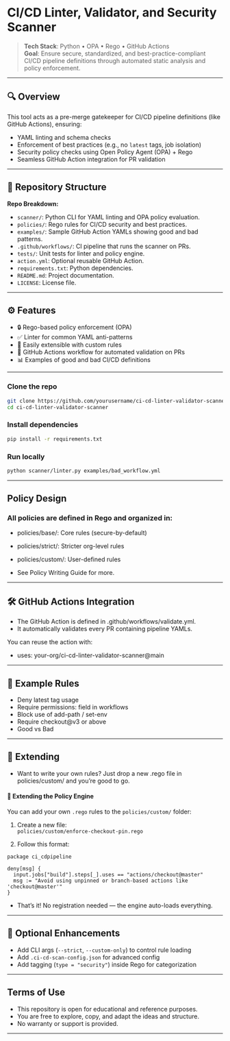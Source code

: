 # CI/CD Linter, Validator, and Security Scanner

> **Tech Stack**: Python • OPA • Rego • GitHub Actions  
> **Goal**: Ensure secure, standardized, and best-practice-compliant CI/CD pipeline definitions through automated static analysis and policy enforcement.

---

## 🔍 Overview

This tool acts as a pre-merge gatekeeper for CI/CD pipeline definitions (like GitHub Actions), ensuring:

- YAML linting and schema checks
- Enforcement of best practices (e.g., no `latest` tags, job isolation)
- Security policy checks using Open Policy Agent (OPA) + Rego
- Seamless GitHub Action integration for PR validation

---

## 📁 Repository Structure
**Repo Breakdown:**

- `scanner/`: Python CLI for YAML linting and OPA policy evaluation.
- `policies/`: Rego rules for CI/CD security and best practices.
- `examples/`: Sample GitHub Action YAMLs showing good and bad patterns.
- `.github/workflows/`: CI pipeline that runs the scanner on PRs.
- `tests/`: Unit tests for linter and policy engine.
- `action.yml`: Optional reusable GitHub Action.
- `requirements.txt`: Python dependencies.
- `README.md`: Project documentation.
- `LICENSE`: License file.

---

## ⚙️ Features

- 🔒 Rego-based policy enforcement (OPA)
- ✅ Linter for common YAML anti-patterns
- 🔧 Easily extensible with custom rules
- 🚦 GitHub Actions workflow for automated validation on PRs
- 📊 Examples of good and bad CI/CD definitions

---

### Clone the repo
```bash
git clone https://github.com/yourusername/ci-cd-linter-validator-scanner.git
cd ci-cd-linter-validator-scanner
```

### Install dependencies
```bash
pip install -r requirements.txt
```

### Run locally
```bash
python scanner/linter.py examples/bad_workflow.yml
```
---

## Policy Design

### All policies are defined in Rego and organized in:

- policies/base/: Core rules (secure-by-default)

- policies/strict/: Stricter org-level rules

- policies/custom/: User-defined rules

- See Policy Writing Guide for more.

---

## 🛠 GitHub Actions Integration

- The GitHub Action is defined in .github/workflows/validate.yml.
- It automatically validates every PR containing pipeline YAMLs.

You can reuse the action with:

- uses: your-org/ci-cd-linter-validator-scanner@main

---

## 📄 Example Rules

- Deny latest tag usage
- Require permissions: field in workflows
- Block use of add-path / set-env
- Require checkout@v3 or above
- Good vs Bad

---

## 🧩 Extending

- Want to write your own rules? Just drop a new .rego file in policies/custom/ and you’re good to go.

#### 🔧 Extending the Policy Engine

You can add your own `.rego` rules to the `policies/custom/` folder:

1. Create a new file:  
   `policies/custom/enforce-checkout-pin.rego`

2. Follow this format:

```rego
package ci_cdpipeline

deny[msg] {
  input.jobs["build"].steps[_].uses == "actions/checkout@master"
  msg := "Avoid using unpinned or branch-based actions like 'checkout@master'"
}
```

- That’s it! No registration needed — the engine auto-loads everything.

---

## 🧠 Optional Enhancements

- Add CLI args (`--strict`, `--custom-only`) to control rule loading
- Add `.ci-cd-scan-config.json` for advanced config
- Add tagging (`type = "security"`) inside Rego for categorization

---

## Terms of Use

- This repository is open for educational and reference purposes.  
- You are free to explore, copy, and adapt the ideas and structure.  
- No warranty or support is provided.

---


